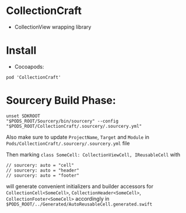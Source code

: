 # CollectionCraft

- CollectionView wrapping library

# Install

- Cocoapods:
```
pod 'CollectionCraft'
```

# Sourcery Build Phase:
```
unset SDKROOT
"$PODS_ROOT/Sourcery/bin/sourcery" --config "$PODS_ROOT/CollectionCraft/.sourcery/.sourcery.yml"
```
Also make sure to update `ProjectName`, `Target` and `Module` in `Pods/CollectionCraft/.sourcery/.sourcery.yml` file

Then marking `class SomeCell: CollectionViewCell, IReusableCell` with 
```
// sourcery: auto = "cell"
// sourcery: auto = "header"
// sourcery: auto = "footer"
```
will generate convenient initializers and builder accessors for 
`CollectionCell<SomeCell>`, `CollectionHeader<SomeCell>`, `CollectionFooter<SomeCell>` 
accordingly in `$PODS_ROOT/../Generated/AutoReusableCell.generated.swift`
